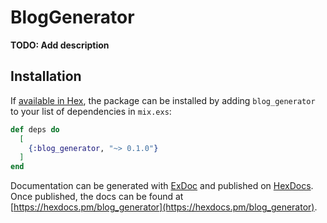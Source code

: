 # BlogGenerator

**TODO: Add description**

## Installation

If [available in Hex](https://hex.pm/docs/publish), the package can be installed
by adding `blog_generator` to your list of dependencies in `mix.exs`:

```elixir
def deps do
  [
    {:blog_generator, "~> 0.1.0"}
  ]
end
```

Documentation can be generated with [ExDoc](https://github.com/elixir-lang/ex_doc)
and published on [HexDocs](https://hexdocs.pm). Once published, the docs can
be found at [https://hexdocs.pm/blog_generator](https://hexdocs.pm/blog_generator).

